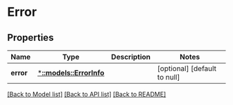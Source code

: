 # Error

## Properties
Name | Type | Description | Notes
------------ | ------------- | ------------- | -------------
**error** | [***::models::ErrorInfo**](ErrorInfo.md) |  | [optional] [default to null]

[[Back to Model list]](../README.md#documentation-for-models) [[Back to API list]](../README.md#documentation-for-api-endpoints) [[Back to README]](../README.md)


